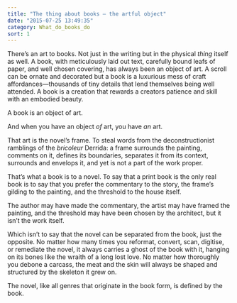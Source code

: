 ```yaml
---
title: "The thing about books – the artful object"
date: "2015-07-25 13:49:35"
category: What_do_books_do
sort: 1
---
```


There’s an art to books. Not just in the writing but in the physical
*thing* itself as well. A book, with meticulously laid out text,
carefully bound leafs of paper, and well chosen covering, has always
been an object of art. A scroll can be ornate and decorated but a book
is a luxurious mess of craft affordances—thousands of tiny details that
lend themselves being well attended. A book is a creation that rewards a
creators patience and skill with an embodied beauty.

A book is an object of art.

And when you have an object *of* art, you have *an* art.

That art is the novel’s frame. To steal words from the deconstructionist
ramblings of the *bricoleur* Derrida: a frame surrounds the painting,
comments on it, defines its boundaries, separates it from its context,
surrounds and envelops it, and yet is not a part of the work proper.

That’s what a book is to a novel. To say that a print book is the only
real book is to say that you prefer the commentary to the story, the
frame’s gilding to the painting, and the threshold to the house itself.

The author may have made the commentary, the artist may have framed the
painting, and the threshold may have been chosen by the architect, but
it isn’t the work itself.

Which isn’t to say that the novel can be separated from the book, just
the opposite. No matter how many times you reformat, convert, scan,
digitise, or remediate the novel, it always carries a ghost of the book
with it, hanging on its bones like the wraith of a long lost love. No
matter how thoroughly you debone a carcass, the meat and the skin will
always be shaped and structured by the skeleton it grew on.

The novel, like all genres that originate in the book form, is defined
by the book.
